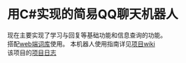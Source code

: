 # 用C#实现的简易QQ聊天机器人
现在主要实现了学习与回复等基础功能和信息查询的功能。   
搭配[web端词库](https://github.com/qwgg9654/RuiRuiQQWeb)</a>使用。
本机器人使用指南详见[项目wiki](https://github.com/qwgg9654/RuiRuiQQ/wiki)  
该项目的[项目日志](https://tec.hxlxz.com/765_qqrobot)